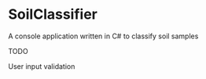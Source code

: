 # SoilClassifier

A console application written in C# to classify soil samples

TODO

User input validation

